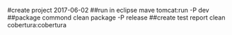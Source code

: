 #create project
2017-06-02
##run in eclipse mave
tomcat:run -P dev
##package commond
clean package -P release
##create test report
clean cobertura:cobertura